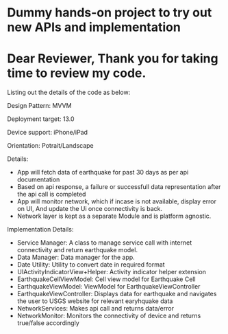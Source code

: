 # Dummy hands-on project to try out new APIs and implementation
# Dear Reviewer, Thank you for taking time to review my code.

Listing out the details of the code as below:

Design Pattern: MVVM

Deployment target: 13.0

Device support: iPhone/iPad

Orientation: Potrait/Landscape

Details:

* App will fetch data of earthquake for past 30 days as per api documentation
* Based on api response, a failure or successfull data representation after the api call is completed
* App will monitor network, which if incase is not available, display error on UI, And update the Ui once connectivity is back.
* Network layer is kept as a separate Module and is platform agnostic. 

Implementation Details:

* Service Manager: A class to manage service call with internet connectivity and return earthquake model.
* Data Manager: Data manager for the app.
* Date Utility: Utility to convert date in required format
* UIActivityIndicatorView+Helper: Activity indicator helper extension
* EarthquakeCellViewModel: Cell view model for Earthquake Cell
* EarthquakeViewModel: ViewModel for EarthquakeViewController
* EarthquakeViewController: Displays data for earthquake and navigates the user to USGS website for relevant earyhquake data
* NetworkServices: Makes api call and returns data/error
* NetworkMonitor: Monitors the connectivity of device and returns true/false accordingly
